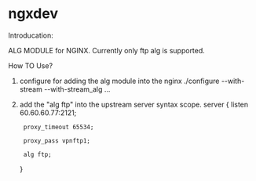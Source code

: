 # ngxdev
Introducation:

ALG MODULE for NGINX. Currently only ftp alg is supported.

How TO Use?
1) configure for adding the alg module into the nginx
  ./configure --with-stream --with-stream_alg ...
2) add the "alg ftp" into the upstream server syntax scope.
   server {
        listen 60.60.60.77:2121;
        
        proxy_timeout 65534;
        
        proxy_pass vpnftp1;
        
        alg ftp;
        
    }

